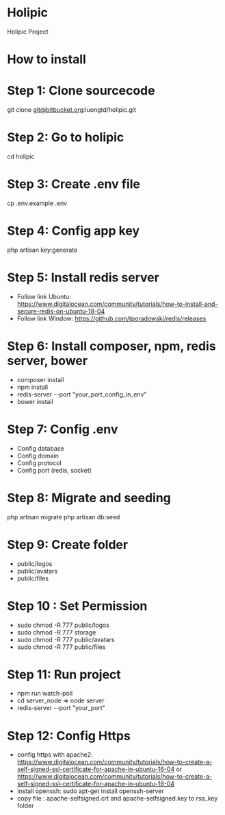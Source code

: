 # Holipic
Holipic Project
# How to install

# Step 1: Clone sourcecode
git clone git@bitbucket.org:luongtd/holipic.git

# Step 2: Go to holipic
cd holipic

# Step 3: Create .env file
cp .env.example .env

# Step 4: Config app key
php artisan key:generate

# Step 5: Install redis server
+ Follow link Ubuntu: https://www.digitalocean.com/community/tutorials/how-to-install-and-secure-redis-on-ubuntu-18-04
+ Follow link Window: https://github.com/tporadowski/redis/releases

# Step 6: Install composer, npm, redis server, bower 
+ composer install
+ npm install
+ redis-server --port "your_port_config_in_env"
+ bower install

# Step 7: Config .env
+ Config database
+ Config domain
+ Config protocol
+ Config port (redis, socket)

# Step 8: Migrate and seeding 
php artisan migrate
php artisan db:seed

# Step 9: Create folder
+ public/logos
+ public/avatars
+ public/files

# Step 10 : Set Permission
+ sudo chmod -R 777 public/logos
+ sudo chmod -R 777 storage
+ sudo chmod -R 777 public/avatars
+ sudo chmod -R 777 public/files

# Step 11: Run project
+ npm run watch-poll
+ cd server_node => node server
+ redis-server --port "your_port"

# Step 12: Config Https
+ config https with apache2: https://www.digitalocean.com/community/tutorials/how-to-create-a-self-signed-ssl-certificate-for-apache-in-ubuntu-16-04 or https://www.digitalocean.com/community/tutorials/how-to-create-a-self-signed-ssl-certificate-for-apache-in-ubuntu-18-04
+ install openssh: sudo apt-get install openssh-server
+ copy file : apache-selfsigned.crt and apache-selfsigned.key to rsa_key folder